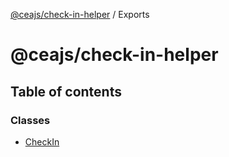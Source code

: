 [@ceajs/check-in-helper](README.md) / Exports

# @ceajs/check-in-helper

## Table of contents

### Classes

- [CheckIn](classes/CheckIn.md)
